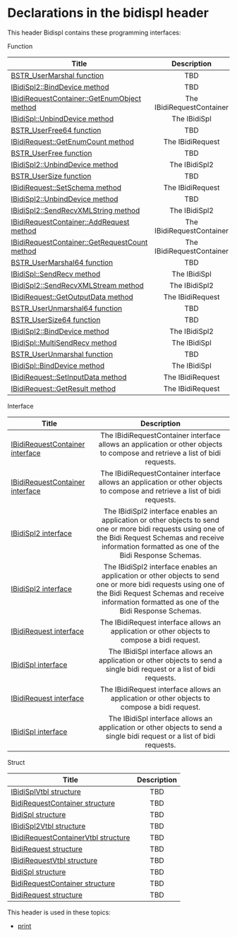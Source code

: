# Declarations in the bidispl header
This header Bidispl contains these programming interfaces:

Function

| Title        | Description    |
| ------------- |:-------------:|
| [BSTR_UserMarshal function](nf-bidispl-bstr-usermarshal.md) | TBD |
| [IBidiSpl2::BindDevice method](nf-bidispl-ibidispl2-binddevice~r1.md) | TBD |
| [IBidiRequestContainer::GetEnumObject method](nf-bidispl-ibidirequestcontainer-getenumobject.md) | The IBidiRequestContainer |
| [IBidiSpl::UnbindDevice method](nf-bidispl-ibidispl-unbinddevice.md) | The IBidiSpl |
| [BSTR_UserFree64 function](nf-bidispl-bstr-userfree64.md) | TBD |
| [IBidiRequest::GetEnumCount method](nf-bidispl-ibidirequest-getenumcount.md) | The IBidiRequest |
| [BSTR_UserFree function](nf-bidispl-bstr-userfree.md) | TBD |
| [IBidiSpl2::UnbindDevice method](nf-bidispl-ibidispl2-unbinddevice.md) | The IBidiSpl2 |
| [BSTR_UserSize function](nf-bidispl-bstr-usersize.md) | TBD |
| [IBidiRequest::SetSchema method](nf-bidispl-ibidirequest-setschema.md) | The IBidiRequest |
| [IBidiSpl2::UnbindDevice method](nf-bidispl-ibidispl2-unbinddevice~r1.md) | TBD |
| [IBidiSpl2::SendRecvXMLString method](nf-bidispl-ibidispl2-sendrecvxmlstring.md) | The IBidiSpl2 |
| [IBidiRequestContainer::AddRequest method](nf-bidispl-ibidirequestcontainer-addrequest.md) | The IBidiRequestContainer |
| [IBidiRequestContainer::GetRequestCount method](nf-bidispl-ibidirequestcontainer-getrequestcount.md) | The IBidiRequestContainer |
| [BSTR_UserMarshal64 function](nf-bidispl-bstr-usermarshal64.md) | TBD |
| [IBidiSpl::SendRecv method](nf-bidispl-ibidispl-sendrecv.md) | The IBidiSpl |
| [IBidiSpl2::SendRecvXMLStream method](nf-bidispl-ibidispl2-sendrecvxmlstream.md) | The IBidiSpl2 |
| [IBidiRequest::GetOutputData method](nf-bidispl-ibidirequest-getoutputdata.md) | The IBidiRequest |
| [BSTR_UserUnmarshal64 function](nf-bidispl-bstr-userunmarshal64.md) | TBD |
| [BSTR_UserSize64 function](nf-bidispl-bstr-usersize64.md) | TBD |
| [IBidiSpl2::BindDevice method](nf-bidispl-ibidispl2-binddevice.md) | The IBidiSpl2 |
| [IBidiSpl::MultiSendRecv method](nf-bidispl-ibidispl-multisendrecv.md) | The IBidiSpl |
| [BSTR_UserUnmarshal function](nf-bidispl-bstr-userunmarshal.md) | TBD |
| [IBidiSpl::BindDevice method](nf-bidispl-ibidispl-binddevice.md) | The IBidiSpl |
| [IBidiRequest::SetInputData method](nf-bidispl-ibidirequest-setinputdata.md) | The IBidiRequest |
| [IBidiRequest::GetResult method](nf-bidispl-ibidirequest-getresult.md) | The IBidiRequest |
Interface

| Title        | Description    |
| ------------- |:-------------:|
| [IBidiRequestContainer interface](nn-bidispl-ibidirequestcontainer~r1.md) | The IBidiRequestContainer interface allows an application or other objects to compose and retrieve a list of bidi requests. |
| [IBidiRequestContainer interface](nn-bidispl-ibidirequestcontainer.md) | The IBidiRequestContainer interface allows an application or other objects to compose and retrieve a list of bidi requests. |
| [IBidiSpl2 interface](nn-bidispl-ibidispl2.md) | The IBidiSpl2 interface enables an application or other objects to send one or more bidi requests using one of the Bidi Request Schemas and receive information formatted as one of the Bidi Response Schemas. |
| [IBidiSpl2 interface](nn-bidispl-ibidispl2~r1.md) | The IBidiSpl2 interface enables an application or other objects to send one or more bidi requests using one of the Bidi Request Schemas and receive information formatted as one of the Bidi Response Schemas. |
| [IBidiRequest interface](nn-bidispl-ibidirequest.md) | The IBidiRequest interface allows an application or other objects to compose a bidi request. |
| [IBidiSpl interface](nn-bidispl-ibidispl~r1.md) | The IBidiSpl interface allows an application or other objects to send a single bidi request or a list of bidi requests. |
| [IBidiRequest interface](nn-bidispl-ibidirequest~r1.md) | The IBidiRequest interface allows an application or other objects to compose a bidi request. |
| [IBidiSpl interface](nn-bidispl-ibidispl.md) | The IBidiSpl interface allows an application or other objects to send a single bidi request or a list of bidi requests. |
Struct

| Title        | Description    |
| ------------- |:-------------:|
| [IBidiSplVtbl structure](ns-bidispl-ibidisplvtbl.md) | TBD |
| [BidiRequestContainer structure](ns-bidispl-bidirequestcontainer~r1.md) | TBD |
| [BidiSpl structure](ns-bidispl-bidispl.md) | TBD |
| [IBidiSpl2Vtbl structure](ns-bidispl-ibidispl2vtbl.md) | TBD |
| [IBidiRequestContainerVtbl structure](ns-bidispl-ibidirequestcontainervtbl.md) | TBD |
| [BidiRequest structure](ns-bidispl-bidirequest.md) | TBD |
| [IBidiRequestVtbl structure](ns-bidispl-ibidirequestvtbl.md) | TBD |
| [BidiSpl structure](ns-bidispl-bidispl~r1.md) | TBD |
| [BidiRequestContainer structure](ns-bidispl-bidirequestcontainer.md) | TBD |
| [BidiRequest structure](ns-bidispl-bidirequest~r1.md) | TBD |

This header is used in these topics:

- [print](..content/_print)
